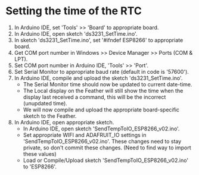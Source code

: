 # Setting the time of the RTC
1. In Arduino IDE, set 'Tools' >> 'Board' to appropriate board.
2. In Arduino IDE, open sketch 'ds3231_SetTime.ino'.
3. In sketch 'ds3231_SetTime.ino', set '#ifndef ESP8266' to appropriate board.
4. Get COM port number in Windows >> Device Manager >> Ports (COM & LPT).
5. Set COM port number in Arduino IDE, 'Tools' >> 'Port'.
6. Set Serial Monitor to appropriate baud rate (default in code is '57600').
7. In Arduino IDE, compile and upload the sketch 'ds3231_SetTime.ino'.
    - The Serial Monitor time should now be updated to current date-time.
    - The Local display on the Feather will still show the time when the display last received a command, this will be the incorrect (unupdated time).
    - We will now compile and upload the appropriate board-specific sketch to the Feather.
8. In Arduino IDE, open appropriate sketch.
    - In Arduino IDE, open sketch 'SendTempToIO_ESP8266_v02.ino'.
    - Set appropriate WIFI and ADAFRUIT_IO settings in 'SendTempToIO_ESP8266_v02.ino'. These changes need to stay private, so don't commit these changes. (Need to find way to import these values)
    - Load or Compile/Upload sketch 'SendTempToIO_ESP8266_v02.ino' to 'ESP8266'.
